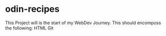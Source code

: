 # odin-recipes
This Project will is the start of my WebDev Journey.
This should encomposs the following:
HTML
Git